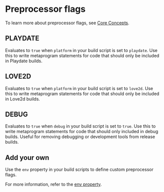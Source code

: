 # Preprocessor flags

To learn more about preprocessor flags, see [Core Concepts](core-concepts.md#preprocessor-flags).

## PLAYDATE

Evaluates to `true` when `platform` in your build script is set to `playdate`. Use this to write metaprogram statements for code that should only be included in Playdate builds.

## LOVE2D

Evaluates to `true` when `platform` in your build script is set to `love2d`. Use this to write metaprogram statements for code that should only be included in Love2d builds.

## DEBUG

Evaluates to `true` when `debug` in your build script is set to `true`. Use this to write metaprogram statements for code that should only included in debug builds. Useful for removing debugging or development tools from release builds.

## Add your own
Use the `env` property in your build scripts to define custom preprocessor flags. 

For more information, refer to the [env property](build-scripts.md#env).